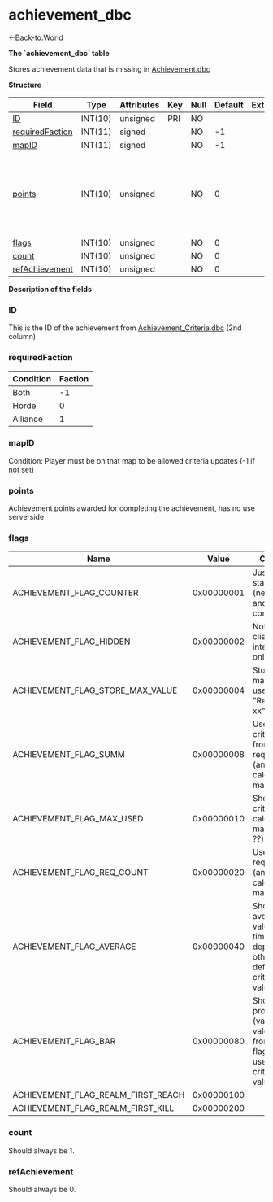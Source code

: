 # achievement\_dbc

[<-Back-to:World](database-world.md)

**The \`achievement\_dbc\` table**

Stores achievement data that is missing in [Achievement.dbc](Achievement)

**Structure**

| Field                | Type    | Attributes | Key | Null | Default | Extra | Comment                                                                          |
|----------------------|---------|------------|-----|------|---------|-------|----------------------------------------------------------------------------------|
| [ID][1]              | INT(10) | unsigned   | PRI | NO   |         |       |                                                                                  |
| [requiredFaction][2] | INT(11) | signed     |     | NO   | -1      |       |                                                                                  |
| [mapID][3]           | INT(11) | signed     |     | NO   | -1      |       |                                                                                  |
| [points][4]          | INT(10) | unsigned   |     | NO   | 0       |       | Achievement points awarded for completing the achievement, has no use serverside |
| [flags][5]           | INT(10) | unsigned   |     | NO   | 0       |       |                                                                                  |
| [count][6]           | INT(10) | unsigned   |     | NO   | 0       |       |                                                                                  |
| [refAchievement][7]  | INT(10) | unsigned   |     | NO   | 0       |       |                                                                                  |

[1]: #id
[2]: #requiredfaction
[3]: #mapid
[4]: #points
[5]: #flags
[6]: #count
[7]: #refachievement

**Description of the fields**

### ID

This is the ID of the achievement from [Achievement\_Criteria.dbc](Achievement+Criteria) (2nd column)

### requiredFaction

| Condition | Faction |
|-----------|---------|
| Both      | -1      |
| Horde     | 0       |
| Alliance  | 1       |

### mapID

Condition: Player must be on that map to be allowed criteria updates (-1 if not set)

### points

Achievement points awarded for completing the achievement, has no use serverside

### flags

| Name                               | Value      | Comment                                                                                              |
|------------------------------------|------------|------------------------------------------------------------------------------------------------------|
| ACHIEVEMENT_FLAG_COUNTER           | 0x00000001 | Just count statistic (never stop and complete)                                                       |
| ACHIEVEMENT_FLAG_HIDDEN            | 0x00000002 | Not sent to client - internal use only                                                               |
| ACHIEVEMENT_FLAG_STORE_MAX_VALUE   | 0x00000004 | Store only max value? used only in "Reach level xx"                                                  |
| ACHIEVEMENT_FLAG_SUMM              | 0x00000008 | Use summ criteria value from all reqirements (and calculate max value)                               |
| ACHIEVEMENT_FLAG_MAX_USED          | 0x00000010 | Show max criteria (and calculate max value ??)                                                       |
| ACHIEVEMENT_FLAG_REQ_COUNT         | 0x00000020 | Use not zero req count (and calculate max value)                                                     |
| ACHIEVEMENT_FLAG_AVERAGE           | 0x00000040 | Show as average value (value / time_in_days) depend from other flag (by def use last criteria value) |
| ACHIEVEMENT_FLAG_BAR               | 0x00000080 | Show as progress bar (value / max vale) depend from other flag (by def use last criteria value)      |
| ACHIEVEMENT_FLAG_REALM_FIRST_REACH | 0x00000100 |                                                                                                      |
| ACHIEVEMENT_FLAG_REALM_FIRST_KILL  | 0x00000200 |                                                                                                      |

### count

Should always be 1.

### refAchievement

Should always be 0.
